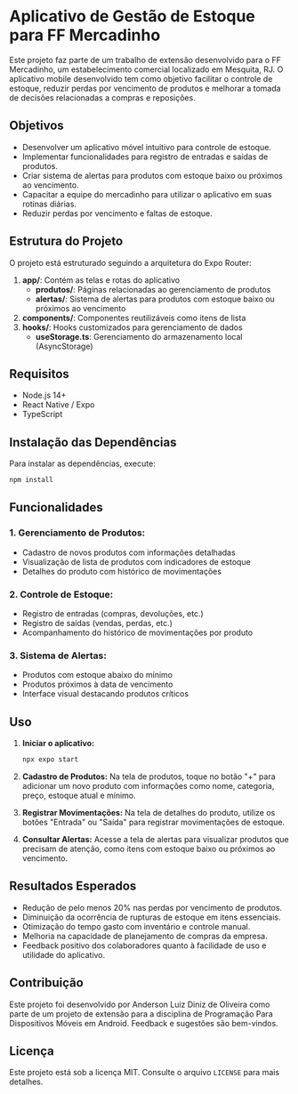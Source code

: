 # Aplicativo de Gestão de Estoque para FF Mercadinho

Este projeto faz parte de um trabalho de extensão desenvolvido para o FF Mercadinho, um estabelecimento comercial localizado em Mesquita, RJ.
O aplicativo mobile desenvolvido tem como objetivo facilitar o controle de estoque, reduzir perdas por vencimento de produtos e melhorar a tomada de decisões relacionadas a compras e reposições.

## Objetivos

- Desenvolver um aplicativo móvel intuitivo para controle de estoque.
- Implementar funcionalidades para registro de entradas e saídas de produtos.
- Criar sistema de alertas para produtos com estoque baixo ou próximos ao vencimento.
- Capacitar a equipe do mercadinho para utilizar o aplicativo em suas rotinas diárias.
- Reduzir perdas por vencimento e faltas de estoque.

## Estrutura do Projeto

O projeto está estruturado seguindo a arquitetura do Expo Router:

1. **app/**: Contém as telas e rotas do aplicativo
   - **produtos/**: Páginas relacionadas ao gerenciamento de produtos
   - **alertas/**: Sistema de alertas para produtos com estoque baixo ou próximos ao vencimento
2. **components/**: Componentes reutilizáveis como itens de lista
3. **hooks/**: Hooks customizados para gerenciamento de dados
   - **useStorage.ts**: Gerenciamento do armazenamento local (AsyncStorage)

## Requisitos

- Node.js 14+
- React Native / Expo
- TypeScript

## Instalação das Dependências

Para instalar as dependências, execute:

```bash
npm install
```

## Funcionalidades

### 1. Gerenciamento de Produtos:

- Cadastro de novos produtos com informações detalhadas
- Visualização de lista de produtos com indicadores de estoque
- Detalhes do produto com histórico de movimentações

### 2. Controle de Estoque:

- Registro de entradas (compras, devoluções, etc.)
- Registro de saídas (vendas, perdas, etc.)
- Acompanhamento do histórico de movimentações por produto

### 3. Sistema de Alertas:

- Produtos com estoque abaixo do mínimo
- Produtos próximos à data de vencimento
- Interface visual destacando produtos críticos

## Uso

1. **Iniciar o aplicativo:**

   ```bash
   npx expo start
   ```

2. **Cadastro de Produtos:**
   Na tela de produtos, toque no botão "+" para adicionar um novo produto com informações como nome, categoria, preço, estoque atual e mínimo.

3. **Registrar Movimentações:**
   Na tela de detalhes do produto, utilize os botões "Entrada" ou "Saída" para registrar movimentações de estoque.

4. **Consultar Alertas:**
   Acesse a tela de alertas para visualizar produtos que precisam de atenção, como itens com estoque baixo ou próximos ao vencimento.

## Resultados Esperados

- Redução de pelo menos 20% nas perdas por vencimento de produtos.
- Diminuição da ocorrência de rupturas de estoque em itens essenciais.
- Otimização do tempo gasto com inventário e controle manual.
- Melhoria na capacidade de planejamento de compras da empresa.
- Feedback positivo dos colaboradores quanto à facilidade de uso e utilidade do aplicativo.

## Contribuição

Este projeto foi desenvolvido por Anderson Luiz Diniz de Oliveira como parte de um projeto de extensão para a disciplina de Programação Para Dispositivos Móveis em Android. Feedback e sugestões são bem-vindos.

## Licença

Este projeto está sob a licença MIT. Consulte o arquivo `LICENSE` para mais detalhes.
